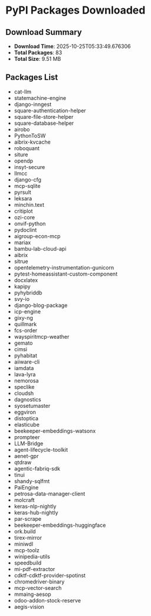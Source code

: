 # PyPI Packages Downloaded

## Download Summary
- **Download Time**: 2025-10-25T05:33:49.676306
- **Total Packages**: 83
- **Total Size**: 9.51 MB

## Packages List
- cat-llm
- statemachine-engine
- django-inngest
- square-authentication-helper
- square-file-store-helper
- square-database-helper
- airobo
- PythonToSW
- aibrix-kvcache
- roboquant
- siture
- opendp
- insyt-secure
- llmcc
- django-cfg
- mcp-sqlite
- pyrsult
- leksara
- minchin.text
- critiplot
- ozi-core
- onvif-python
- pydoclint
- aigroup-econ-mcp
- mariax
- bambu-lab-cloud-api
- aibrix
- sitrue
- opentelemetry-instrumentation-gunicorn
- pytest-homeassistant-custom-component
- docxlatex
- kapipy
- pyhybriddb
- svy-io
- django-blog-package
- icp-engine
- gixy-ng
- quillmark
- fcs-order
- wayspiritmcp-weather
- gemato
- cimsi
- pyhabitat
- aiiware-cli
- iamdata
- lava-lyra
- nemorosa
- speclike
- cloudsh
- dagnostics
- syosetumaster
- eggviron
- distoptica
- elasticube
- beekeeper-embeddings-watsonx
- prompteer
- LLM-Bridge
- agent-lifecycle-toolkit
- aenet-gpr
- qtdraw
- agentic-fabriq-sdk
- tinui
- shandy-sqlfmt
- PaiEngine
- petrosa-data-manager-client
- molcraft
- keras-nlp-nightly
- keras-hub-nightly
- par-scrape
- beekeeper-embeddings-huggingface
- ork.build
- tirex-mirror
- miniwdl
- mcp-toolz
- winipedia-utils
- speedbuild
- mi-pdf-extractor
- cdktf-cdktf-provider-spotinst
- chromedriver-binary
- mcp-vector-search
- mmaing-aesop
- odoo-addon-stock-reserve
- aegis-vision
